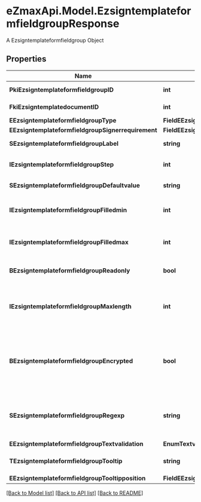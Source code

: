 # eZmaxApi.Model.EzsigntemplateformfieldgroupResponse
A Ezsigntemplateformfieldgroup Object

## Properties

Name | Type | Description | Notes
------------ | ------------- | ------------- | -------------
**PkiEzsigntemplateformfieldgroupID** | **int** | The unique ID of the Ezsigntemplateformfieldgroup | 
**FkiEzsigntemplatedocumentID** | **int** | The unique ID of the Ezsigntemplatedocument | 
**EEzsigntemplateformfieldgroupType** | **FieldEEzsigntemplateformfieldgroupType** |  | 
**EEzsigntemplateformfieldgroupSignerrequirement** | **FieldEEzsigntemplateformfieldgroupSignerrequirement** |  | 
**SEzsigntemplateformfieldgroupLabel** | **string** | The Label for the Ezsigntemplateformfieldgroup | 
**IEzsigntemplateformfieldgroupStep** | **int** | The step when the Ezsigntemplatesigner will be invited to fill the form fields | 
**SEzsigntemplateformfieldgroupDefaultvalue** | **string** | The default value for the Ezsigntemplateformfieldgroup | [optional] 
**IEzsigntemplateformfieldgroupFilledmin** | **int** | The minimum number of Ezsigntemplateformfield that must be filled in the Ezsigntemplateformfieldgroup | 
**IEzsigntemplateformfieldgroupFilledmax** | **int** | The maximum number of Ezsigntemplateformfield that must be filled in the Ezsigntemplateformfieldgroup | 
**BEzsigntemplateformfieldgroupReadonly** | **bool** | Whether the Ezsigntemplateformfieldgroup is read only or not. | 
**IEzsigntemplateformfieldgroupMaxlength** | **int** | The maximum length for the value in the Ezsigntemplateformfieldgroup  This can only be set if eEzsigntemplateformfieldgroupType is **Text** or **Textarea** | [optional] 
**BEzsigntemplateformfieldgroupEncrypted** | **bool** | Whether the Ezsigntemplateformfieldgroup is encrypted in the database or not. Encrypted values are not displayed on the Ezsigndocument. This can only be set if eEzsigntemplateformfieldgroupType is **Text** or **Textarea** | [optional] 
**SEzsigntemplateformfieldgroupRegexp** | **string** | A regular expression to indicate what values are acceptable for the Ezsigntemplateformfieldgroup.  This can only be set if eEzsigntemplateformfieldgroupType is **Text** or **Textarea** | [optional] 
**EEzsigntemplateformfieldgroupTextvalidation** | **EnumTextvalidation** |  | [optional] 
**TEzsigntemplateformfieldgroupTooltip** | **string** | A tooltip that will be presented to Ezsigntemplatesigner about the Ezsigntemplateformfieldgroup | [optional] 
**EEzsigntemplateformfieldgroupTooltipposition** | **FieldEEzsigntemplateformfieldgroupTooltipposition** |  | [optional] 

[[Back to Model list]](../README.md#documentation-for-models) [[Back to API list]](../README.md#documentation-for-api-endpoints) [[Back to README]](../README.md)

